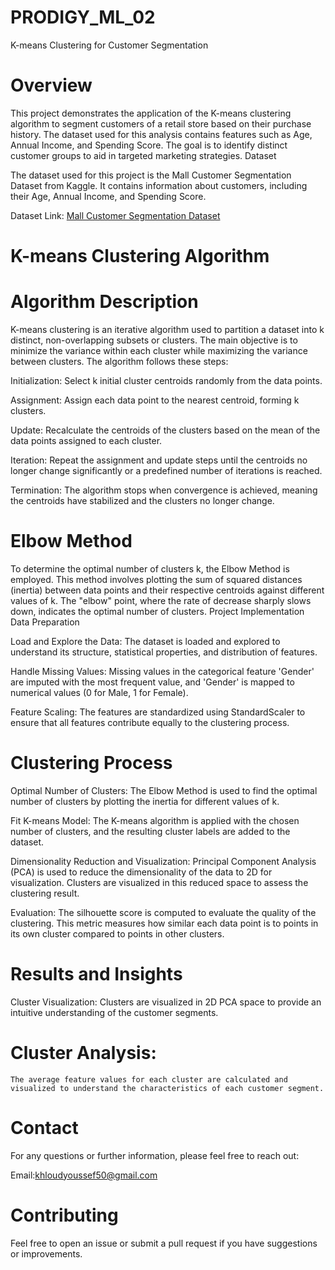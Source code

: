 # PRODIGY_ML_02
K-means Clustering for Customer Segmentation
# Overview
This project demonstrates the application of the K-means clustering algorithm to segment customers of a retail store based on their purchase history. The dataset used for this analysis contains features such as Age, Annual Income, and Spending Score. The goal is to identify distinct customer groups to aid in targeted marketing strategies. Dataset

The dataset used for this project is the Mall Customer Segmentation Dataset from Kaggle. It contains information about customers, including their Age, Annual Income, and Spending Score.

Dataset Link: [Mall Customer Segmentation Dataset](https://www.kaggle.com/datasets/vjchoudhary7/customer-segmentation-tutorial-in-python)

#  K-means Clustering Algorithm


# Algorithm Description
K-means clustering is an iterative algorithm used to partition a dataset into k distinct, non-overlapping subsets or clusters. The main objective is to minimize the variance within each cluster while maximizing the variance between clusters. The algorithm follows these steps:

Initialization:
    Select k initial cluster centroids randomly from the data points.

Assignment:
    Assign each data point to the nearest centroid, forming k clusters.

Update:
    Recalculate the centroids of the clusters based on the mean of the data points assigned to each cluster.

Iteration:
    Repeat the assignment and update steps until the centroids no longer change significantly or a predefined number of iterations is reached.

Termination:
    The algorithm stops when convergence is achieved, meaning the centroids have stabilized and the clusters no longer change.

# Elbow Method
To determine the optimal number of clusters k, the Elbow Method is employed. This method involves plotting the sum of squared distances (inertia) between data points and their respective centroids against different values of k. The "elbow" point, where the rate of decrease sharply slows down, indicates the optimal number of clusters. Project Implementation Data Preparation

Load and Explore the Data:
    The dataset is loaded and explored to understand its structure, statistical properties, and distribution of features.

Handle Missing Values:
    Missing values in the categorical feature 'Gender' are imputed with the most frequent value, and 'Gender' is mapped to numerical values (0 for Male, 1 for Female).

Feature Scaling:
    The features are standardized using StandardScaler to ensure that all features contribute equally to the clustering process.


# Clustering Process
Optimal Number of Clusters:
    The Elbow Method is used to find the optimal number of clusters by plotting the inertia for different values of k.

Fit K-means Model:
    The K-means algorithm is applied with the chosen number of clusters, and the resulting cluster labels are added to the dataset.

Dimensionality Reduction and Visualization:
    Principal Component Analysis (PCA) is used to reduce the dimensionality of the data to 2D for visualization. Clusters are visualized in this reduced space to assess the clustering result.

Evaluation:
    The silhouette score is computed to evaluate the quality of the clustering. This metric measures how similar each data point is to points in its own cluster compared to points in other clusters.


# Results and Insights
Cluster Visualization:
    Clusters are visualized in 2D PCA space to provide an intuitive understanding of the customer segments.

# Cluster Analysis:
    The average feature values for each cluster are calculated and visualized to understand the characteristics of each customer segment.
# Contact
For any questions or further information, please feel free to reach out:

Email:khloudyoussef50@gmail.com
# Contributing
Feel free to open an issue or submit a pull request if you have suggestions or improvements.
